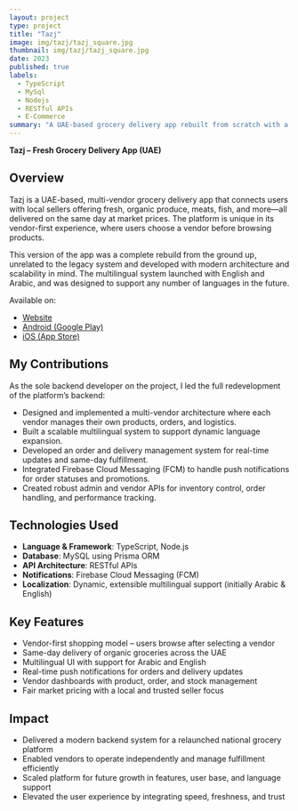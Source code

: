 ```yaml
---
layout: project
type: project
title: "Tazj"
image: img/tazj/tazj_square.jpg
thumbnail: img/tazj/tazj_square.jpg
date: 2023
published: true
labels:
  - TypeScript
  - MySql
  - Nodejs
  - RESTful APIs
  - E-Commerce
summary: "A UAE-based grocery delivery app rebuilt from scratch with a focus on vendor-first shopping, multilingual support, and same-day delivery."
---
```

**Tazj – Fresh Grocery Delivery App (UAE)**

## Overview

Tazj is a UAE-based, multi-vendor grocery delivery app that connects users with local sellers offering fresh, organic produce, meats, fish, and more—all delivered on the same day at market prices. The platform is unique in its vendor-first experience, where users choose a vendor before browsing products.

This version of the app was a complete rebuild from the ground up, unrelated to the legacy system and developed with modern architecture and scalability in mind. The multilingual system launched with English and Arabic, and was designed to support any number of languages in the future.

Available on:  
- <a href="https://www.tazj.ae/" target="_blank">Website</a>  
- <a href="https://play.google.com/store/apps/details?id=com.tazj&hl=en" target="_blank">Android (Google Play)</a>  
- <a href="https://apps.apple.com/ae/app/tazj-%D8%B7%D8%A7%D8%B2%D8%AC/id1449817046" target="_blank">iOS (App Store)</a>

## My Contributions

As the sole backend developer on the project, I led the full redevelopment of the platform’s backend:

- Designed and implemented a multi-vendor architecture where each vendor manages their own products, orders, and logistics.
- Built a scalable multilingual system to support dynamic language expansion.
- Developed an order and delivery management system for real-time updates and same-day fulfillment.
- Integrated Firebase Cloud Messaging (FCM) to handle push notifications for order statuses and promotions.
- Created robust admin and vendor APIs for inventory control, order handling, and performance tracking.

## Technologies Used

- **Language & Framework**: TypeScript, Node.js  
- **Database**: MySQL using Prisma ORM  
- **API Architecture**: RESTful APIs  
- **Notifications**: Firebase Cloud Messaging (FCM)  
- **Localization**: Dynamic, extensible multilingual support (initially Arabic & English)

## Key Features

- Vendor-first shopping model – users browse after selecting a vendor  
- Same-day delivery of organic groceries across the UAE  
- Multilingual UI with support for Arabic and English  
- Real-time push notifications for orders and delivery updates  
- Vendor dashboards with product, order, and stock management  
- Fair market pricing with a local and trusted seller focus

## Impact

- Delivered a modern backend system for a relaunched national grocery platform  
- Enabled vendors to operate independently and manage fulfillment efficiently  
- Scaled platform for future growth in features, user base, and language support  
- Elevated the user experience by integrating speed, freshness, and trust

